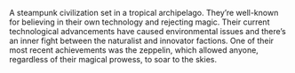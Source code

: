 A steampunk civilization set in a tropical archipelago. They’re well-known for believing in their own technology and rejecting magic. Their current technological advancements have caused environmental issues and there’s an inner fight between the naturalist and innovator factions. One of their most recent achievements was the zeppelin, which allowed anyone, regardless of their magical prowess, to soar to the skies.
